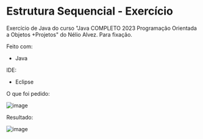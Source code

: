 # Estrutura Sequencial - Exercício

Exercício de Java do curso "Java COMPLETO 2023 Programação Orientada a Objetos +Projetos" do Nélio Alvez. Para fixação.

Feito com:
 - Java
 
 IDE:
  - Eclipse

O que foi pedido:

![image](https://github.com/DMxta/Java-Exercicio/assets/136941005/d05591d4-c539-4ef3-b263-9d23ff95764e)

Resultado: 

![image](https://github.com/DMxta/Java-Exercicio/assets/136941005/fd6dc792-865e-45d8-9782-7b300c50081c)
